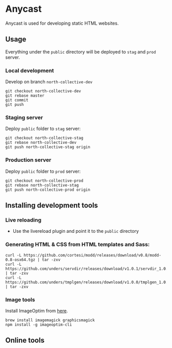 # Anycast
Anycast is used for developing static HTML websites.

## Usage
Everything under the `public` directory will be deployed to `stag` and `prod` server.

### Local development
Develop on branch `north-collective-dev`

```
git checkout north-collective-dev
git rebase master
git commit
git push
```

### Staging server
Deploy `public` folder to `stag` server:

```
git checkout north-collective-stag
git rebase north-collective-dev
git push north-collective-stag origin
```

### Production server
Deploy `public` folder to `prod` server:

```
git checkout north-collective-prod
git rebase north-collective-stag
git push north-collective-prod origin
```

## Installing development tools

### Live reloading
* Use the livereload plugin and point it to the `public` directory

### Generating HTML & CSS from HTML templates and Sass:

```
curl -L https://github.com/cortesi/modd/releases/download/v0.8/modd-0.8-osx64.tgz | tar -zxv
curl -L https://github.com/unders/servdir/releases/download/v1.0.1/servdir_1.0.1_darwin_amd64.tar.gz | tar -zxv
curl -L https://github.com/unders/tmplgen/releases/download/v1.0.0/tmplgen_1.0.0_darwin_amd64.tar.gz | tar -zxv
```

### Image tools
Install ImageOptim from [here](https://imageoptim.com/mac).

```
brew install imagemagick graphicsmagick
npm install -g imageoptim-cli
```

## Online tools

